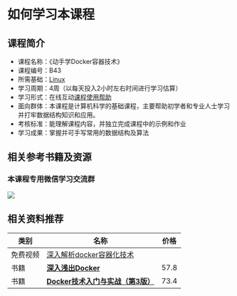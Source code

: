 # 如何学习本课程
## 课程简介

- 课程名称：《动手学Docker容器技术》
- 课程编号：B43
- 所需基础：[Linux](/linux)
- 学习周期：4周（以每天投入2小时左右时间进行学习估算）
- 学习形式：在线互动[课程使用帮助](/aboutus/help.html)
- 面向群体：本课程是计算机科学的基础课程，主要帮助初学者和专业人士学习并打牢数据结构知识和应用。
- 考核标准：能理解课程内容，并独立完成课程中的示例和作业
- 学习成果：掌握并可手写常用的数据结构及算法

## 相关参考书籍及资源

### 本课程专用微信学习交流群 

![](./images/code.jpg)

## 相关资料推荐

| 类别     | 名称                                                         | 价格 |
| -------- | ------------------------------------------------------------ | ---- |
| 免费视频 | [深入解析docker容器化技术](https://www.bilibili.com/video/BV1ZJ411F7Ka) |      |
| 书籍 | [**深入浅出Docker**](https://item.jd.com/12564378.html) | 57.8 |
| 书籍 | [**Docker技术入门与实战（第3版）**](https://item.jd.com/12453318.html) | 73.4 |
